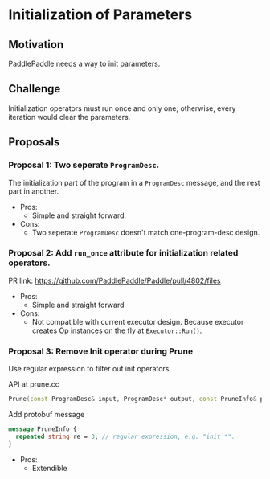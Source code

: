 # Initialization of Parameters

## Motivation

PaddlePaddle needs a way to init parameters.

## Challenge

Initialization operators must run once and only one; otherwise, every iteration would clear the parameters.

## Proposals

### Proposal 1: Two seperate `ProgramDesc`.

The initialization part of the program in a `ProgramDesc` message, and the rest part in another.

- Pros:
  - Simple and straight forward.
- Cons:
  - Two seperate `ProgramDesc` doesn't match one-program-desc design.

### Proposal 2: Add `run_once` attribute for initialization related operators.

PR link: https://github.com/PaddlePaddle/Paddle/pull/4802/files

- Pros:
  - Simple and straight forward
- Cons:
  - Not compatible with current executor design. Because executor creates Op instances on the fly at `Executor::Run()`.

### Proposal 3: Remove Init operator during Prune

Use regular expression to filter out init operators.

API at prune.cc
```c++
Prune(const ProgramDesc& input, ProgramDesc* output, const PruneInfo& prune_msg);
```

Add protobuf message
```protobuf
message PruneInfo {
  repeated string re = 3; // regular expression, e.g. "init_*".
}
```

- Pros:
  - Extendible
